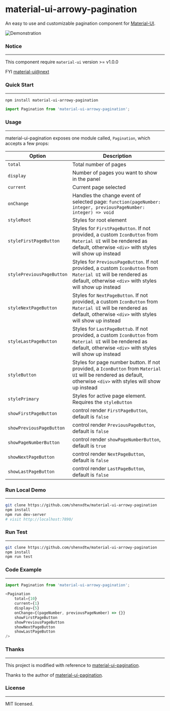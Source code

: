 # material-ui-arrowy-pagination
An easy to use and customizable pagination component for [Material-UI](https://material-ui-next.com).

![Demonstration](https://i.imgur.com/WpaZXWJ.gif)
### Notice
---
This component require `material-ui` version >= v1.0.0

FYI
[material-ui@next](https://material-ui-next.com/)

### Quick Start
---
```sh
npm install material-ui-arrowy-pagination
```
```js
import Pagination from 'material-ui-arrowy-pagination';
```

### Usage
---
material-ui-pagination exposes one module called, `Pagination`, which accepts a few props:

Option               | Description              
---------------------|-----------------------------------------------
`total`              | Total number of pages
`display`            | Number of pages you want to show in the panel
`current`            | Current page selected
`onChange`           | Handles the change event of selected page: `function(pageNumber: integer, previousPageNumber: integer) => void`
`styleRoot`          | Styles for root element
`styleFirstPageButton` | Styles for `FirstPageButton`. If not provided, a custom `IconButton` from `Material UI` will be rendered as default, otherwise `<div>` with styles will show up instead
`stylePreviousPageButton` | Styles for `PreviousPageButton`. If not provided, a custom `IconButton` from `Material UI` will be rendered as default, otherwise `<div>` with styles will show up instead
`styleNextPageButton` | Styles for `NextPageButton`. If not provided, a custom `IconButton` from `Material UI` will be rendered as default, otherwise `<div>` with styles will show up instead
`styleLastPageButton`  | Styles for `LastPageBottub`. If not provided, a custom `IconButton` from `Material UI` will be rendered as default, otherwise `<div>` with styles will show up instead
`styleButton`        | Styles for page number button. If not provided, a `IconButton` from `Material UI` will be rendered as default, otherwise `<div>` with styles will show up instead
`stylePrimary`       | Styles for active page element. Requires the `styleButton` 
`showFirstPageButton`       | control render `FirstPageButton`, default is `false`
`showPreviousPageButton`       | control render `PreviousPageButton`, default is `false`
`showPageNumberButton`       | control render `showPageNumberButton`, default is `true`
`showNextPageButton`       | control render `NextPageButton`, default is `false`
`showLastPageButton`       | control render `LastPageButton`, default is `false`

### Run Local Demo
---

```sh
git clone https://github.com/shenxdtw/material-ui-arrowy-pagination
npm install
npm run dev-server
# visit http://localhost:7890/
```

### Run Test
---

```sh
git clone https://github.com/shenxdtw/material-ui-arrowy-pagination
npm install
npm run test
```

### Code Example
---
```js
import Pagination from 'material-ui-arrowy-pagination';

<Pagination 
    total={10}
    current={1}
    display={5}
    onChange={(pageNumber, previousPageNumber) => {}}
    showFirstPageButton
    showPreviousPageButton
    showNextPageButton
    showLastPageButton
/>
```

### Thanks
---
This project is modified with reference to [material-ui-pagination](https://github.com/lo-tp/material-ui-pagination).

Thanks to the author of [material-ui-pagination](https://github.com/lo-tp/material-ui-pagination).

### License
---
MIT licensed.

